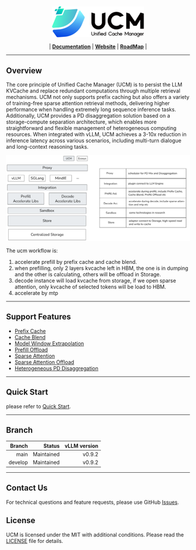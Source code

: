 <p align="center">
  <picture>
    <source media="(prefers-color-scheme: dark)" srcset="docs/source/logos/UCM-dark.png">
    <img alt="UCM" src="docs/source/logos/UCM-light.png" width=50%>
  </picture>
</p>

<p align="center">
| <a href="docs/source/index.md"><b>Documentation</b></a> | <a href="https://modelengine-ai.net/#/ucm"><b>Website</b></a> | <a href="https://github.com/ModelEngine-Group/unified-cache-management/issues/78"><b>RoadMap</b></a> |
</p>

---

## Overview

The core principle of Unified Cache Manager (UCM) is to persist the LLM KVCache and replace redundant computations
through multiple retrieval mechanisms. UCM not only supports prefix caching but also offers a variety of training-free
sparse attention retrieval methods, delivering higher performance when handling extremely long sequence inference tasks.
Additionally, UCM provides a PD disaggregation solution based on a storage-compute separation architecture, which
enables more straightforward and flexible management of heterogeneous computing resources. When integrated with vLLM,
UCM achieves a 3-10x reduction in inference latency across various scenarios, including multi-turn dialogue and
long-context reasoning tasks.

![architecture.png](./docs/source/_static/images/architecture.png)

The ucm workflow is:

1. accelerate prefill by prefix cache and cache blend.
2. when prefilling, only 2 layers kvcache left in HBM, the one is in dumping and the other is calculating, others will be
   offload in Storage.
3. decode instance will load kvcache from storage, if we open sparse attention, only kvcache of selected tokens will be
   load to HBM.
4. accelerate by mtp

---

## Support Features
- [Prefix Cache]()
- [Cache Blend]()
- [Model Window Extrapolation]()
- [Prefill Offload]()
- [Sparse Attention]()
- [Sparse Attention Offload]()
- [Heterogeneous PD Disaggregation]()

---

## Quick Start

please refer to [Quick Start](./docs/source/getting-started/quick_start.md).

---

## Branch

| **Branch** |     Status | vLLM version |
|-----------:|-----------:|-------------:|
|       main | Maintained |       v0.9.2 |
|    develop | Maintained |       v0.9.2 |

---

## Contact Us
For technical questions and feature requests, please use GitHub [Issues](https://github.com/ModelEngine-Group/unified-cache-management/issues).

## License

UCM is licensed under the MIT with additional conditions. Please read the [LICENSE](./LICENSE) file for details.

